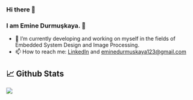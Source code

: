 ### Hi there 👋

### I am Emine Durmuşkaya. :slightly_smiling_face:


- 🌱 I’m currently developing and working on myself in the fields of Embedded System Design and Image Processing.
- 📫 How to reach me: [LinkedIn](https://www.linkedin.com/in/emine-durmu%C5%9Fkaya-020217182/)  and eminedurmuskaya123@gmail.com

## 📈 Github Stats

<a href="https://github.com/eminedrmsky">
  <img align="center" src="https://github-readme-stats.vercel.app/api/top-langs/?username=eminedrmsky&hide=shell,jupyter notebook,&title_color=000000&text_color=000000&icon_color=2bbc8a&bg_color=ffffff" />
</a>


<br/>
